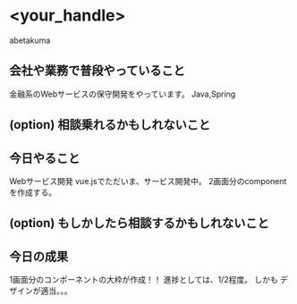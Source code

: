 # <your_handle>
abetakuma
## 会社や業務で普段やっていること
金融系のWebサービスの保守開発をやっています。
Java,Spring

## (option) 相談乗れるかもしれないこと

## 今日やること
Webサービス開発
vue.jsでただいま、サービス開発中。
2画面分のcomponentを作成する。


## (option) もしかしたら相談するかもしれないこと

## 今日の成果
1画面分のコンポーネントの大枠が作成！！
進捗としては、1/2程度。
しかも デザインが適当。。。


